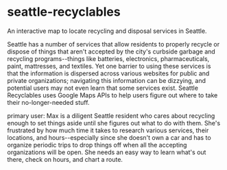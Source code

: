 # seattle-recyclables
An interactive map to locate recycling and disposal services in Seattle.

Seattle has a number of services that allow residents to properly recycle or dispose of things that aren't accepted by the city's curbside garbage and recycling programs--things like batteries, electronics, pharmaceuticals, paint, mattresses, and textiles. Yet one barrier to using these services is that the information is dispersed across various websites for public and private organizations; navigating this information can be dizzying, and potential users may not even learn that some services exist. Seattle Recyclables uses Google Maps APIs to help users figure out where to take their no-longer-needed stuff.

<!-- The website aims to contribute to broader goals of reducing landfill waste and contamination of recycling streams and salvaging re-purposable materials. It also aims to support the city's curbside programs by reducing the amount of inappropriate materials left for them to remove. -->

primary user: Max is a diligent Seattle resident who cares about recycling enough to set things aside until she figures out what to do with them. She's frustrated by how much time it takes to research various services, their locations, and hours--especially since she doesn't own a car and has to organize periodic trips to drop things off when all the accepting organizations will be open. She needs an easy way to learn what's out there, check on hours, and chart a route.
